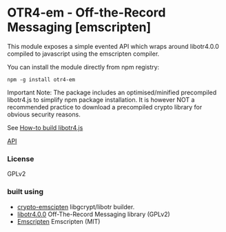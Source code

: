 # OTR4-em - Off-the-Record Messaging [emscripten]

This module exposes a simple evented API which wraps around libotr4.0.0 compiled to javascript using the emscripten compiler.

You can install the module directly from npm registry:

    npm -g install otr4-em

Important Note:
The package includes an optimised/minified precompiled libotr4.js to simplify npm package installation.
It is however NOT a recommended practice to download a precompiled crypto library for obvious security reasons.

See [How-to build libotr4.js](https://github.com/mnaamani/otr4-em/blob/master/BUILDING)

[API](https://github.com/mnaamani/otr4-em/blob/master/doc/API.md)

### License
GPLv2

### built using
- [crypto-emscipten](https://github.com/mnaamani/crypto-emscripten/) libgcrypt/libotr builder.
- [libotr4.0.0](http://www.cypherpunks.ca/otr/) Off-The-Record Messaging library (GPLv2)
- [Emscripten](https://github.com/kripken/emscripten) Emscripten (MIT)
